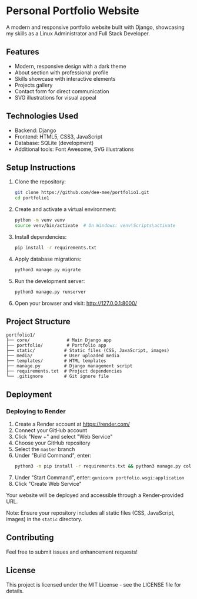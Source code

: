 # Personal Portfolio Website

A modern and responsive portfolio website built with Django, showcasing my skills as a Linux Administrator and Full Stack Developer.

## Features

- Modern, responsive design with a dark theme
- About section with professional profile
- Skills showcase with interactive elements
- Projects gallery
- Contact form for direct communication
- SVG illustrations for visual appeal

## Technologies Used

- Backend: Django
- Frontend: HTML5, CSS3, JavaScript
- Database: SQLite (development)
- Additional tools: Font Awesome, SVG illustrations

## Setup Instructions

1. Clone the repository:
   ```bash
   git clone https://github.com/dee-mee/portfolio1.git
   cd portfolio1
   ```

2. Create and activate a virtual environment:
   ```bash
   python -m venv venv
   source venv/bin/activate  # On Windows: venv\Scripts\activate
   ```

3. Install dependencies:
   ```bash
   pip install -r requirements.txt
   ```

4. Apply database migrations:
   ```bash
   python3 manage.py migrate
   ```

5. Run the development server:
   ```bash
   python3 manage.py runserver
   ```

6. Open your browser and visit: http://127.0.0.1:8000/

## Project Structure

```
portfolio1/
├── core/              # Main Django app
├── portfolio/         # Portfolio app
├── static/           # Static files (CSS, JavaScript, images)
├── media/            # User uploaded media
├── templates/        # HTML templates
├── manage.py         # Django management script
├── requirements.txt  # Project dependencies
└── .gitignore        # Git ignore file
```

## Deployment

### Deploying to Render

1. Create a Render account at https://render.com/
2. Connect your GitHub account
3. Click "New +" and select "Web Service"
4. Choose your GitHub repository
5. Select the `master` branch
6. Under "Build Command", enter: 
   ```bash
   python3 -m pip install -r requirements.txt && python3 manage.py collectstatic --noinput
   ```
7. Under "Start Command", enter: `gunicorn portfolio.wsgi:application`
8. Click "Create Web Service"

Your website will be deployed and accessible through a Render-provided URL.

Note: Ensure your repository includes all static files (CSS, JavaScript, images) in the `static` directory.

## Contributing

Feel free to submit issues and enhancement requests!

## License

This project is licensed under the MIT License - see the LICENSE file for details.

